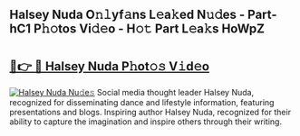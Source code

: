 ## Halsey Nuda O𝚗𝚕yf𝚊ns L𝚎a𝚔ed N𝚞𝚍es - Part-hC1 P𝚑𝚘tos Vi𝚍𝚎o - H𝚘𝚝 Part L𝚎a𝚔s HoWpZ

# <h2><a href="http://kf03ej.oniu.top/?m=Halsey+Nuda">🔗👉 🔴 Halsey Nuda P𝚑ot𝚘𝚜 V𝚒d𝚎o</a></h2>

[![Halsey Nuda Nu𝚍e𝚜](https://i.imgur.com/0qMVB7G.gif)](http://kf03ej.oniu.top/?m=Halsey+Nuda)
Social media thought leader Halsey Nuda, recognized for disseminating dance and lifestyle information, featuring presentations and blogs. Inspiring author Halsey Nuda, recognized for their ability to capture the imagination and inspire others through their writing.  
